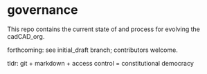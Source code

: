 # governance
This repo contains the current state of and process for evolving the cadCAD_org.

forthcoming: see initial_draft branch; contributors welcome.

tldr: git + markdown + access control = constitutional democracy
